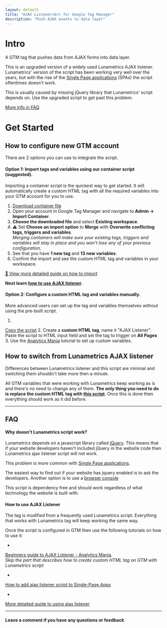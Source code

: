 ```yaml
---
layout: default
title: "AJAX Listener<br> for Google Tag Manager"
description: "Push AJAX events to data layer"
---
```


# Intro

A GTM tag that pushes data from AJAX forms into data layer. 

This is an upgraded version of a widely used Lunametrics AJAX listener. Lunametrics' version of the script has been 
working very well over the years, but with the rise of the 
[Single Page applications]([https://www.quora.com/What-is-a-single-page-application-in-web-development]) (SPAs) 
the script oftentimes
doesn't work.

This is usually caused by missing jQuery library that Lunametrics' script depends on. Use the upgraded script to 
get past this problem.

[More info in FAQ](#why-doesnt-lunametrics-script-work)

# Get Started

## How to configure new GTM account

There are 2 options you can use to integrate the script.

#### Option 1: Import tags and variables using our container script (suggested).

Importing a container script is the quickest way to get started. It will automatically create a custom HTML tag with 
all the required variables into your GTM account for you to use. 

1. <a href="/downloads/gtm-import-ajax-listener-marxdev.json" download>Download container file</a>
2. Open your account in Google Tag Manager and navigate to **Admin -> Import Container**.
4. **Choose the downloaded file** and select **Existing workspace**.
5. ⚠️ Set **Choose an import option** to **Merge** with **Overwrite conflicting tags, triggers and variables**.  
_Merging containers will make sure your existing tags, triggers and variables will stay in place and you won't lose 
any of your previous configuration._
6. See that you have **1 new tag** and **13 new variables**.
7. Confirm the import and see the custom HTML tag and variables in your workspace.

<a href="https://www.bounteous.com/insights/2015/08/26/how-import-container-google-tag-manager/" 
class="muted" target="_blank">🔗 View more detailed guide on how to import</a>

**Next learn [how to use AJAX listener](#how-to-use-ajax-listener).**

#### Option 2: Configure a custom HTML tag and variables manually.

More advanced users can set up the tag and variables themselves without using the pre-built script.

1. <a href="https://raw.githubusercontent.com/MarkoSulamagi/gtm-ajax-listener/master/ajax-listener.html" target="_blank">
Copy the script</a>
2. Create a **custom HTML tag**, name it "AJAX Listener". Paste the script to HTML input field and set the tag to 
trigger on **All Pages**
3. Use the 
<a href="https://www.analyticsmania.com/google-tag-manager-ajax-form-tracking" target="_blank">Analytics Mania</a> tutorial
to set up custom variables. 

## How to switch from Lunametrics AJAX listener

Differences between Lunametrics listener and this script are minimal and switching them 
shouldn't take more then a minute. 

All GTM variables that were working with Lunametrics keep working as is and there's no need to change any of them. 
**The only thing you need to do is replace the custom HTML tag with 
<a href="https://raw.githubusercontent.com/MarkoSulamagi/gtm-ajax-listener/master/ajax-listener.html" target="_blank">
this script</a>**. Once this is done then everything should work as it did before. 

* * *

## FAQ

#### Why doesn't Lunametrics script work?

Lunametrics depends on a javascript library called <a href="https://jquery.com/" target="_blank">jQuery</a>. 
This means that if your website developers haven't included jQuery in the website code then Lunametrics 
ajax listener script will not work.

This problem is more common with 
<a href="https://www.quora.com/What-is-a-single-page-application-in-web-development" target="_blank">Single Page applications</a>.

The easiest way to find out if your website has jquery enabled is to ask the developers. 
Another option is to use a <a href="https://www.quora.com/How-do-you-know-where-jQuery-is-used-in-a-website" target="_blank">browser console</a>

This script is dependency free and should work regardless of what technology the website is built 
with.

#### How to use AJAX Listener

The tag is modified from a frequently used Lunametrics script. Everything that works with Lunametrics tag 
will keep working the same way. 

Once the script is configured in GTM then use the following tutorials on how to use it:

* <a href="https://www.analyticsmania.com/google-tag-manager-ajax-form-tracking" target="_blank">
Beginners guide to AJAX Listener - Analytics Mania</a>.  
_Skip the part that describes how to create custom HTML tag on GTM with Lunametrics script_
* <a href="https://medium.com/@marko.sulamagi/how-to-add-lunametrics-ajax-listener-to-single-page-apps-3daf8db3b52f" target="_blank">
How to add ajax listener script to Single-Page Apps</a>
* <a href="https://www.analyticsmania.com/post/google-tag-manager-form-tracking/" target="_blank">
More detailed guide to using ajax listener</a>

* * *

#### Leave a comment if you have any questions or feedback
